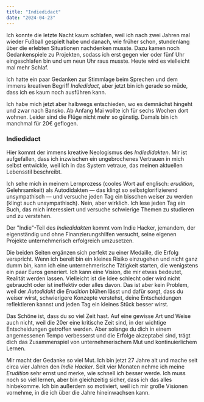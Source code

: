 ```yaml
---
title: "Indiedidact"
date: "2024-04-23"
---
```


Ich konnte die letzte Nacht kaum schlafen, weil ich nach zwei Jahren mal wieder Fußball gespielt habe und danach, wie früher schon, stundenlang über die erlebten Situationen nachdenken musste. Dazu kamen noch Gedankenspiele zu Projekten, sodass ich erst gegen vier oder fünf Uhr eingeschlafen bin und um neun Uhr raus musste. Heute wird es vielleicht mal mehr Schlaf.

Ich hatte ein paar Gedanken zur Stimmlage beim Sprechen und dem immens kreativen Begriff _Indiedidact_, aber jetzt bin ich gerade so müde, dass ich es kaum noch ausführen kann.

Ich habe mich jetzt aber halbwegs entschieden, wo es demnächst hingeht und zwar nach Bansko. Ab Anfang Mai wollte ich für sechs Wochen dort wohnen. Leider sind die Flüge nicht mehr so günstig. Damals bin ich manchmal für 20€ geflogen.

### Indiedidact

Hier kommt der immens kreative Neologismus des _Indiedidakten_. Mir ist aufgefallen, dass ich inzwischen ein ungebrochenes Vertrauen in mich selbst entwickle, weil ich in das System vetraue, das meinen aktuellen Lebensstil beschreibt.

Ich sehe mich in meinem Lernprozess (cooles Wort auf englisch: _erudition_, Gelehrsamkeit) als Autodidakten — das klingt so selbstglorifizierend unsympathisch — und versuche jeden Tag ein bisschen weiser zu werden (klingt auch unsympathisch). Nein, aber wirklich. Ich lese jeden Tag ein Buch, das mich interessiert und versuche schwierige Themen zu studieren und zu verstehen.

Der "Indie"-Teil des _Indiedidakten_ kommt vom Indie Hacker, jemandem, der eigenständig und ohne Finanzierungshilfen versucht, seine eigenen Projekte unternehmerisch erfolgreich umzusetzen.

Die beiden Seiten ergänzen sich perfekt zu einer Medaille, die Erfolg verspricht. Wenn ich bereit bin ein kleines Risiko einzugehen und nicht ganz dumm bin, kann ich eine unternehmerische Tätigkeit starten, die wenigstens ein paar Euros generiert. Ich kann eine Vision, die mir etwas bedeutet, Realität werden lassen. Vielleicht ist die Idee schlecht oder wird nicht gebraucht oder ist ineffektiv oder alles davon. Das ist aber kein Problem, weil der _Autodidakt_ die _Erudition_ blühen lässt und dafür sorgt, dass du weiser wirst, schwierigere Konzepte verstehst, deine Entscheidungen reflektieren kannst und jeden Tag ein kleines Stück besser wirst.

Das Schöne ist, dass du so viel Zeit hast. Auf eine gewisse Art und Weise auch nicht, weil die 20er eine kritische Zeit sind, in der wichtige Entscheidungen getroffen werden. Aber solange du dich in einem angemessenen Tempo verbesserst und die Erfolge akzeptabel sind, trägt dich das Zusammenspiel von unternehmerischem Mut und kontinuierlichem Lernen.

Mir macht der Gedanke so viel Mut. Ich bin jetzt 27 Jahre alt und mache seit circa vier Jahren den _Indie Hacker_. Seit vier Monaten nehme ich meine _Erudition_ sehr ernst und merke, wie schnell ich besser werde. Ich muss noch so viel lernen, aber bin gleichzeitig sicher, dass ich das alles hinbekomme. Ich bin außerdem so motiviert, weil ich mir große Visionen vornehme, in die ich über die Jahre hineinwachsen kann.
